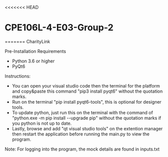 <<<<<<< HEAD
# CPE106L-4-E03-Group-2
=======
CharityLink

Pre-Installation Requirements
- Python 3.6 or higher
- PyQt6

Instructions:
- You can open your visual studio code then the terminal for the platform and copy&paste this command "pip3 install pyqt6" without the quotation marks.
- Run on the terminal "pip install pyqt6-tools", this is optional for designer tools.
- To update python, just run this on the terminal with the command of "python.exe -m pip install --upgrade pip" without the quotation marks if you python is not up to date.
- Lastly, browse and add "qt visual studio tools" on the extention manager then restart the application before running the main.py to view the program.

Note:
For logging into the program, the mock details are found in inputs.txt
